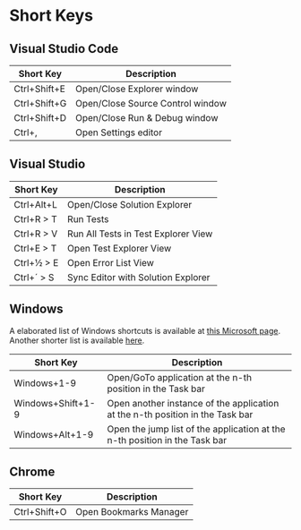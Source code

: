 # Short Keys

## Visual Studio Code

| Short Key | Description |
| --------- | ----------- |
| Ctrl+Shift+E | Open/Close Explorer window |
| Ctrl+Shift+G | Open/Close Source Control window |
| Ctrl+Shift+D | Open/Close Run & Debug window |
| Ctrl+, | Open Settings editor |

## Visual Studio

| Short Key | Description |
| --------- | ----------- |
| Ctrl+Alt+L | Open/Close Solution Explorer |
| Ctrl+R > T | Run Tests |
| Ctrl+R > V | Run All Tests in Test Explorer View |
| Ctrl+E > T | Open Test Explorer View |
| Ctrl+½ > E | Open Error List View |
| Ctrl+´ > S | Sync Editor with Solution Explorer |

## Windows

A elaborated list of Windows shortcuts is available at [this Microsoft page](https://support.microsoft.com/en-us/windows/keyboard-shortcuts-in-windows-dcc61a57-8ff0-cffe-9796-cb9706c75eec).
Another shorter list is available [here](https://bloomfield.edu/help-desk/20-windows-shortcuts).

| Short Key | Description |
| --------- | ----------- |
| Windows+1-9 | Open/GoTo application at the n-th position in the Task bar |
| Windows+Shift+1-9 | Open another instance of the application at the n-th position in the Task bar |
| Windows+Alt+1-9 | Open the jump list of the application at the n-th position in the Task bar |

## Chrome

| Short Key | Description |
| --------- | ----------- |
| Ctrl+Shift+O | Open Bookmarks Manager |
